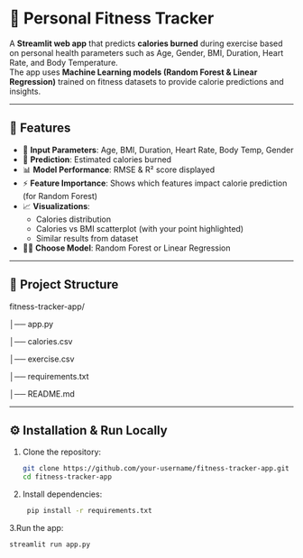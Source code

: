 # 💪 Personal Fitness Tracker

A **Streamlit web app** that predicts **calories burned** during exercise based on personal health parameters such as Age, Gender, BMI, Duration, Heart Rate, and Body Temperature.  
The app uses **Machine Learning models (Random Forest & Linear Regression)** trained on fitness datasets to provide calorie predictions and insights.  

---

## 🚀 Features
- 🔢 **Input Parameters**: Age, BMI, Duration, Heart Rate, Body Temp, Gender  
- 🔮 **Prediction**: Estimated calories burned  
- 📊 **Model Performance**: RMSE & R² score displayed  
- ⚡ **Feature Importance**: Shows which features impact calorie prediction (for Random Forest)  
- 📈 **Visualizations**:  
  - Calories distribution  
  - Calories vs BMI scatterplot (with your point highlighted)  
  - Similar results from dataset  
- 🧑‍💻 **Choose Model**: Random Forest or Linear Regression  

---

## 📂 Project Structure
fitness-tracker-app/

│── app.py 

│── calories.csv 

│── exercise.csv 

│── requirements.txt 

│── README.md 


---

## ⚙️ Installation & Run Locally

1. Clone the repository:
   ```bash
   git clone https://github.com/your-username/fitness-tracker-app.git
   cd fitness-tracker-app

2. Install dependencies:
   ```bash
    pip install -r requirements.txt
   
3.Run the app:
```bash
streamlit run app.py


